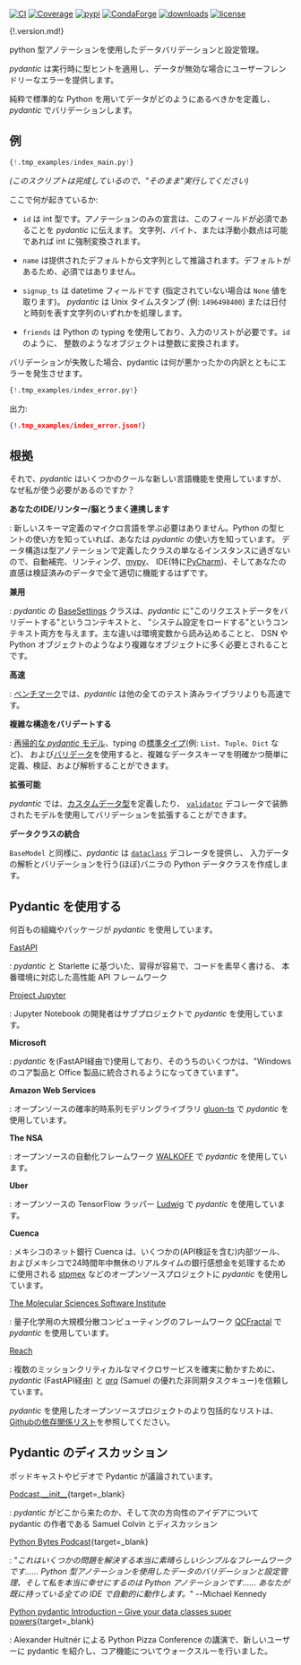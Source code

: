 [![CI](https://github.com/samuelcolvin/pydantic/workflows/CI/badge.svg?event=push)](https://github.com/samuelcolvin/pydantic/actions?query=event%3Apush+branch%3Amaster+workflow%3ACI)
[![Coverage](https://codecov.io/gh/samuelcolvin/pydantic/branch/master/graph/badge.svg)](https://codecov.io/gh/samuelcolvin/pydantic)
[![pypi](https://img.shields.io/pypi/v/pydantic.svg)](https://pypi.python.org/pypi/pydantic)
[![CondaForge](https://img.shields.io/conda/v/conda-forge/pydantic.svg)](https://anaconda.org/conda-forge/pydantic)
[![downloads](https://img.shields.io/pypi/dm/pydantic.svg)](https://pypistats.org/packages/pydantic)
[![license](https://img.shields.io/github/license/samuelcolvin/pydantic.svg)](https://github.com/samuelcolvin/pydantic/blob/master/LICENSE)

{!.version.md!}

<!--
Data validation and settings management using python type annotations.
-->
python 型アノテーションを使用したデータバリデーションと設定管理。

<!--
*pydantic* enforces type hints at runtime, and provides user friendly errors when data is invalid.
-->
*pydantic* は実行時に型ヒントを適用し、データが無効な場合にユーザーフレンドリーなエラーを提供します。

<!--
Define how data should be in pure, canonical python; validate it with *pydantic*.
-->
純粋で標準的な Python を用いてデータがどのようにあるべきかを定義し、*pydantic* でバリデーションします。

<!--
## Example
-->
## 例

```py
{!.tmp_examples/index_main.py!}
```
<!--
_(This script is complete, it should run "as is")_
-->
_(このスクリプトは完成しているので、"そのまま"実行してください)_

<!--
What's going on here:
-->
ここで何が起きているか:

<!--
* `id` is of type int; the annotation-only declaration tells *pydantic* that this field is required. Strings,
  bytes or floats will be coerced to ints if possible; otherwise an exception will be raised.
-->
* `id` は int 型です。アノテーションのみの宣言は、このフィールドが必須であることを *pydantic* に伝えます。
  文字列、バイト、または浮動小数点は可能であれば int に強制変換されます。

<!--
* `name` is inferred as a string from the provided default; because it has a default, it is not required.
-->
* `name` は提供されたデフォルトから文字列として推論されます。デフォルトがあるため、必須ではありません。

<!--
* `signup_ts` is a datetime field which is not required (and takes the value ``None`` if it's not supplied).
  *pydantic* will process either a unix timestamp int (e.g. `1496498400`) or a string representing the date & time.
-->
* `signup_ts` は datetime フィールドです (指定されていない場合は `None` 値を取ります)。
  *pydantic* は Unix タイムスタンプ (例: `1496498400`) または日付と時刻を表す文字列のいずれかを処理します。

<!--
* `friends` uses python's typing system, and requires a list of inputs. As with `id`, integer-like objects
  will be converted to integers.
-->
* `friends` は Python の typing を使用しており、入力のリストが必要です。`id` のように、
  整数のようなオブジェクトは整数に変換されます。

<!--
If validation fails pydantic will raise an error with a breakdown of what was wrong:
-->
バリデーションが失敗した場合、pydantic は何が悪かったかの内訳とともにエラーを発生させます。

```py
{!.tmp_examples/index_error.py!}
```

<!--
outputs:
-->
出力:

```json
{!.tmp_examples/index_error.json!}
```

<!--
## Rationale
-->
## 根拠

<!--
So *pydantic* uses some cool new language features, but why should I actually go and use it?
-->
それで、*pydantic* はいくつかのクールな新しい言語機能を使用していますが、なぜ私が使う必要があるのですか？

<!--
**plays nicely with your IDE/linter/brain**
-->
**あなたのIDE/リンター/脳とうまく連携します**
<!--
: There's no new schema definition micro-language to learn. If you know how to use python type hints, 
  you know how to use *pydantic*. Data structures are just instances of classes you define with type annotations, 
  so auto-completion, linting, [mypy](usage/mypy.md), IDEs (especially [PyCharm](pycharm_plugin.md)), 
  and your intuition should all work properly with your validated data.
-->
: 新しいスキーマ定義のマイクロ言語を学ぶ必要はありません。Python の型ヒントの使い方を知っていれば、あなたは *pydantic* の使い方を知っています。
  データ構造は型アノテーションで定義したクラスの単なるインスタンスに過ぎないので、自動補完、リンティング、[mypy](usage/mypy.md)、
  IDE(特に[PyCharm](pycharm_plugin.md))、そしてあなたの直感は検証済みのデータで全て適切に機能するはずです。

<!--
**dual use**
-->
**兼用**

<!--
: *pydantic's* [BaseSettings](usage/settings.md) class allows *pydantic* to be used in both a "validate this request
  data" context and in a "load my system settings" context. The main differences are that system settings can
  be read from environment variables, and more complex objects like DSNs and python objects are often required.
-->
: *pydantic* の [BaseSettings](usage/settings.md) クラスは、*pydantic* に"このリクエストデータをバリデートする"というコンテキストと、
  "システム設定をロードする"というコンテキスト両方を与えます。主な違いは環境変数から読み込めることと、
  DSN や Python オブジェクトのようなより複雑なオブジェクトに多く必要とされることです。

<!--
**fast**
-->
**高速**

<!--
: In [benchmarks](benchmarks.md) *pydantic* is faster than all other tested libraries.
-->
: [ベンチマーク](benchmarks.md)では、*pydantic* は他の全てのテスト済みライブラリよりも高速です。

<!--
**validate complex structures**
-->
**複雑な構造をバリデートする**

<!--
: use of [recursive *pydantic* models](usage/models.md#recursive-models), `typing`'s 
  [standard types](usage/types.md#standard-library-types) (e.g. `List`, `Tuple`, `Dict` etc.) and 
  [validators](usage/validators.md) allow
  complex data schemas to be clearly and easily defined, validated, and parsed.
-->
: [再帰的な *pydantic* モデル](usage/models.md#recursive-models)、typing の[標準タイプ](usage/types.md#standard-library-types)(例: `List`、`Tuple`、`Dict` など)、
  および[バリデータ](usage/validators.md)を使用すると、複雑なデータスキーマを明確かつ簡単に定義、検証、および解析することができます。

<!--
**extensible**
-->
**拡張可能**

<!--
: *pydantic* allows [custom data types](usage/types.md#custom-data-types) to be defined or you can extend validation 
  with methods on a model decorated with the [`validator`](usage/validators.md) decorator.
-->
*pydantic* では、[カスタムデータ型](usage/types.md#custom-data-types)を定義したり、
[`validator`](usage/validators.md) デコレータで装飾されたモデルを使用してバリデーションを拡張することができます。

<!--
**dataclasses integration**
-->
**データクラスの統合**

<!--
: As well as `BaseModel`, *pydantic* provides
  a [`dataclass`](usage/dataclasses.md) decorator which creates (almost) vanilla python dataclasses with input
  data parsing and validation.
-->
`BaseModel` と同様に、*pydantic* は [`dataclass`](usage/dataclasses.md) デコレータを提供し、
入力データの解析とバリデーションを行う(ほぼ)バニラの Python データクラスを作成します。

<!--
## Using Pydantic
-->
## Pydantic を使用する

<!--
Hundreds of organisations and packages are using *pydantic*, including:
-->
何百もの組織やパッケージが *pydantic* を使用しています。

[FastAPI](https://fastapi.tiangolo.com/)
<!--
: a high performance API framework, easy to learn,
  fast to code and ready for production, based on *pydantic* and Starlette.
-->
: *pydantic* と Starlette に基づいた、習得が容易で、コードを素早く書ける、
  本番環境に対応した高性能 API フレームワーク

[Project Jupyter](https://jupyter.org/)
<!--
: developers of the Jupyter notebook are using *pydantic* 
  [for subprojects](https://github.com/samuelcolvin/pydantic/issues/773).
-->
: Jupyter Notebook の開発者はサブプロジェクトで *pydantic* を使用しています。

**Microsoft**
<!--
: are using *pydantic* (via FastAPI) for 
  [numerous services](https://github.com/tiangolo/fastapi/pull/26#issuecomment-463768795), some of which are 
  "getting integrated into the core Windows product and some Office products."
-->
: *pydantic* を(FastAPI経由で)使用しており、そのうちのいくつかは、"Windows のコア製品と Office 製品に統合されるようになってきています"。

**Amazon Web Services**
<!--
: are using *pydantic* in [gluon-ts](https://github.com/awslabs/gluon-ts), an open-source probabilistic time series
  modeling library.
-->
: オープンソースの確率的時系列モデリングライブラリ [gluon-ts](https://github.com/awslabs/gluon-ts) で *pydantic* を使用しています。

**The NSA**
<!--
: are using *pydantic* in [WALKOFF](https://github.com/nsacyber/WALKOFF), an open-source automation framework.
-->
: オープンソースの自動化フレームワーク [WALKOFF](https://github.com/nsacyber/WALKOFF) で *pydantic* を使用しています。

**Uber**
<!--
: are using *pydantic* in [Ludwig](https://github.com/uber/ludwig), an open-source TensorFlow wrapper.
-->
: オープンソースの TensorFlow ラッパー [Ludwig](https://github.com/uber/ludwig) で *pydantic* を使用しています。

**Cuenca**
<!--
: are a Mexican neobank that uses *pydantic* for several internal
  tools (including API validation) and for open source projects like
  [stpmex](https://github.com/cuenca-mx/stpmex-python), which is used to process real-time, 24/7, inter-bank
  transfers in Mexico.
-->
: メキシコのネット銀行 Cuenca は、いくつかの(API検証を含む)内部ツール、
  およびメキシコで24時間年中無休のリアルタイムの銀行感想金を処理するために使用される [stpmex](https://github.com/cuenca-mx/stpmex-python) 
  などのオープンソースプロジェクトに *pydantic* を使用しています。

[The Molecular Sciences Software Institute](https://molssi.org)
<!--
: are using *pydantic* in [QCFractal](https://github.com/MolSSI/QCFractal), a massively distributed compute framework
  for quantum chemistry.
-->
: 量子化学用の大規模分散コンピューティングのフレームワーク [QCFractal](https://github.com/MolSSI/QCFractal) で *pydantic* を使用しています。

[Reach](https://www.reach.vote)
<!--
: trusts *pydantic* (via FastAPI) and [*arq*](https://github.com/samuelcolvin/arq) (Samuel's excellent
  asynchronous task queue) to reliably power multiple mission-critical microservices.
-->
: 複数のミッションクリティカルなマイクロサービスを確実に動かすために、
  *pydantic* (FastAPI経由) と [*arq*](https://github.com/samuelcolvin/arq) (Samuel の優れた非同期タスクキュー)を信頼しています。

<!--
For a more comprehensive list of open-source projects using *pydantic* see the 
[list of dependents on github](https://github.com/samuelcolvin/pydantic/network/dependents).
-->
*pydantic* を使用したオープンソースプロジェクトのより包括的なリストは、
[Githubの依存関係リスト](https://github.com/samuelcolvin/pydantic/network/dependents)を参照してください。

<!--
## Discussion of Pydantic
-->
## Pydantic のディスカッション

<!--
Podcasts and videos discussing pydantic.
-->
ポッドキャストやビデオで Pydantic が議論されています。

[Podcast.\_\_init\_\_](https://www.pythonpodcast.com/pydantic-data-validation-episode-263/){target=_blank}
<!--
: Discussion about where *pydantic* came from and ideas for where it might go next with 
  Samuel Colvin the creator of pydantic.
-->
: *pydantic* がどこから来たのか、そして次の方向性のアイデアについて pydantic の作者である Samuel Colvin とディスカッション

[Python Bytes Podcast](https://pythonbytes.fm/episodes/show/157/oh-hai-pandas-hold-my-hand){target=_blank}
<!--
: "*This is a sweet simple framework that solves some really nice problems... Data validations and settings management 
  using python type annotations, and it's the python type annotations that makes me really extra happy... It works 
  automatically with all the IDE's you already have.*" --Michael Kennedy
-->
: "*これはいくつかの問題を解決する本当に素晴らしいシンプルなフレームワークです…… 
  Python 型アノテーションを使用したデータのバリデーションと設定管理、そして私を本当に幸せにするのは Python アノテーションです……
  あなたが既に持っている全ての IDE で自動的に動作します。*" --Michael Kennedy

[Python pydantic Introduction – Give your data classes super powers](https://www.youtube.com/watch?v=WJmqgJn9TXg){target=_blank}
<!--
: a talk by Alexander Hultnér originally for the Python Pizza Conference introducing new users to pydantic and walking 
  through the core features of pydantic.
-->
: Alexander Hultnér による Python Pizza Conference の講演で、新しいユーザーに pydantic を紹介し、コア機能についてウォークスルーを行いました。
